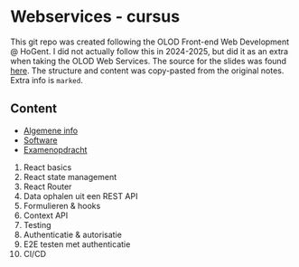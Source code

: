 # Webservices - cursus

This git repo was created following the OLOD Front-end Web Development @ HoGent. I did not actually follow this in 2024-2025, but did it as an extra when taking the OLOD Web Services. The source for the slides was found [here](https://hogent-frontendweb.github.io/frontendweb-cursus/#/). The structure and content was copy-pasted from the original notes. Extra info is `marked`.

## Content

- [Algemene info](01_algemene_info.md)
- [Software](02_software.md)
- [Examenopdracht](03_examenopdracht.md)

1. React basics
2. React state management
3. React Router
4. Data ophalen uit een REST API
5. Formulieren & hooks
6. Context API
7. Testing
8. Authenticatie & autorisatie
9. E2E testen met authenticatie
10. CI/CD
